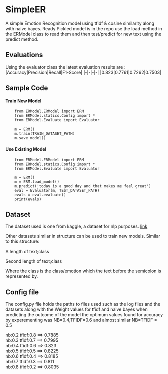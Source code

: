 # SimpleER

A simple Emotion Recognition model using tfidf & cosine similarity along with naive bayes.
Ready Pickled model is in the repo use the load method in the ERModel class to read them and then test/predict for new text using the predict method.

## Evaluations
Using the evaluator class the latest evaluation results are :
|Accuracy|Precision|Recall|F1-Score|
|-|-|-|-|
|0.823|0.7761|0.7262|0.7503|


## Sample Code

#### Train New Model
```
    from ERModel.ERModel import ERM
    from ERModel.statics.Config import *
    from ERModel.Evaluate import Evaluator

    m = ERM()
    m.train(TRAIN_DATASET_PATH)
    m.save_model()
```

#### Use Existing Model
```
    from ERModel.ERModel import ERM
    from ERModel.statics.Config import *
    from ERModel.Evaluate import Evaluator
    
    m = ERM()
    m = ERM.load_model()
    m.predict('today is a good day and that makes me feel great')
    eval = Evaluator(m, TEST_DATASET_PATH)
    evals = eval.evaluate()
    print(evals)
```

## Dataset

The dataset used is one from kaggle, a dataset for nlp purposes. [link](https://www.kaggle.com/datasets/praveengovi/emotions-dataset-for-nlp)

Other datasets similar in structure can be used to train new models.
Similar to this structure:

A length of text;class


Second length of text;class

Where the class is the class/emotion which the text before the semicolon is represented by.


## Config file

The config.py file holds the paths to files used such as the log files and the datasets along with the Weight values for tfidf and naive bayes when predicting the outcome of the model the optimum values found for accuracy by experementing was NB=0.4,TFIDF=0.6 and almost similar NB=TFIDF = 0.5  
  
nb:0.2 tfidf:0.8 ==> 0.7885  
nb:0.3 tfidf:0.7 ==> 0.7995  
nb:0.4 tfidf:0.6 ==> 0.823  
nb:0.5 tfidf:0.5 ==> 0.8225  
nb:0.6 tfidf:0.4 ==> 0.8185  
nb:0.7 tfidf:0.3 ==> 0.811  
nb:0.8 tfidf:0.2 ==> 0.8035  
